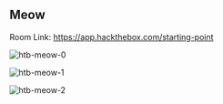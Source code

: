 ## Meow

Room Link: https://app.hackthebox.com/starting-point

![htb-meow-0](https://github.com/user-attachments/assets/164a3546-91ac-440a-9b3c-077bd30925c7)


![htb-meow-1](https://github.com/user-attachments/assets/3ffbd787-aa6f-4fc4-81fd-6dca7c21e548)


![htb-meow-2](https://github.com/user-attachments/assets/dab611ac-c9b1-40f6-bb6e-76906c329aba)
